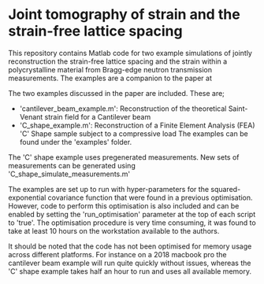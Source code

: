 # Joint tomography of strain and the strain-free lattice spacing 
This repository contains Matlab code for two example simulations of jointly reconstruction the strain-free lattice spacing and the strain within a polycrystalline material from Bragg-edge neutron transmission measurements. The examples are a companion to the paper at 

The two examples discussed in the paper are included. These are;
- 'cantilever_beam_example.m': Reconstruction of the theoretical Saint-Venant strain field for a Cantilever beam
- 'C_shape_example.m': Reconstruction of a Finite Element Analysis (FEA) 'C' Shape sample subject to a compressive load
The examples can be found under the 'examples' folder.

The 'C' shape example uses pregenerated measurements. New sets of measurements can be generated using 'C_shape_simulate_measurements.m'

The examples are set up to run with hyper-parameters for the squared-exponential covariance function that were found in a previous optimisation. However, code to perform this optimisation is also included and can be enabled by setting the 'run_optimisation' parameter at the top of each script to 'true'. The optimisation procedure is very time consuming, it was found to take at least 10 hours on the workstation available to the authors.

It should be noted that the code has not been optimised for memory usage across different platforms. For instance on a 2018 macbook pro the cantilever beam example will run quite quickly without issues, whereas the 'C' shape example takes half an hour to run and uses all available memory.
